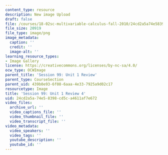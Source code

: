 ```yaml
---
content_type: resource
description: New image Upload
draft: false
file: /courses/18-02sc-multivariable-calculus-fall-2010/24cd2a5a74e58398cd5ca4611af7e672_MIT18_02SC_L34Brds_4.png
file_size: 20919
file_type: image/png
image_metadata:
  caption: ''
  credit: ''
  image-alt: ''
learning_resource_types:
- Image Gallery
license: https://creativecommons.org/licenses/by-nc-sa/4.0/
ocw_type: OCWImage
parent_title: 'Session 99: Unit 1 Review'
parent_type: CourseSection
parent_uid: 439b0e93-6f08-6aaa-4e33-7925a9d02c17
resourcetype: Image
title: 'Session 99: Unit 1 Review 4'
uid: 24cd2a5a-74e5-8398-cd5c-a4611af7e672
video_files:
  archive_url: ''
  video_captions_file: ''
  video_thumbnail_file: ''
  video_transcript_file: ''
video_metadata:
  video_speakers: ''
  video_tags: ''
  youtube_description: ''
  youtube_id: ''
---
```

